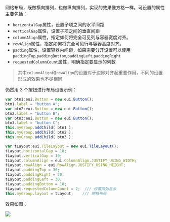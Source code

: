 网格布局，既做横向排列，也做纵向排列，实现的效果像方格一样。可设置的属性主要包括：

* `horizontalGap`属性，设置子项之间的水平间距
* `verticalGap`属性，设置子项之间的垂直间距
* `columnAlign`属性，指定如何将完全可见列与容器宽度对齐。
* `rowAlign`属性，指定如何将完全可见行与容器高度对齐。
* `padding`属性，设置容器内间距，如果需要分开设置可以使用`paddingTop`,`paddingBottom`,`paddingLeft`,`paddingRight`
* `requestedColumnCount`属性，明确指定要显示的列数

> 其中`columnAlign`和`rowAlign`的设置对于边界对齐起重要作用，不同的设置形成的效果也不尽相同

仍然用 3 个按钮进行布局设置示例：

~~~ typescript
var btn1:eui.Button = new eui.Button();
btn1.label = "button A";
var btn2:eui.Button = new eui.Button();
btn2.label = "button B";
var btn3:eui.Button = new eui.Button();
btn3.label = "button C";
this.myGroup.addChild( btn1 );
this.myGroup.addChild( btn2 );
this.myGroup.addChild( btn3 );

var tLayout:eui.TileLayout = new eui.TileLayout();
tLayout.horizontalGap = 10;
tLayout.verticalGap = 10;
tLayout.columnAlign = eui.ColumnAlign.JUSTIFY_USING_WIDTH;
tLayout.rowAlign = eui.RowAlign.JUSTIFY_USING_HEIGHT;
tLayout.paddingTop = 30;
tLayout.paddingRight = 30;
tLayout.paddingLeft = 30;
tLayout.paddingBottom = 10;
tLayout.requestedColumnCount = 2;  /// 设置两列显示
this.myGroup.layout = tLayout;    /// 网格布局
~~~  

效果如图：

![](56012f1622d9a.png)
